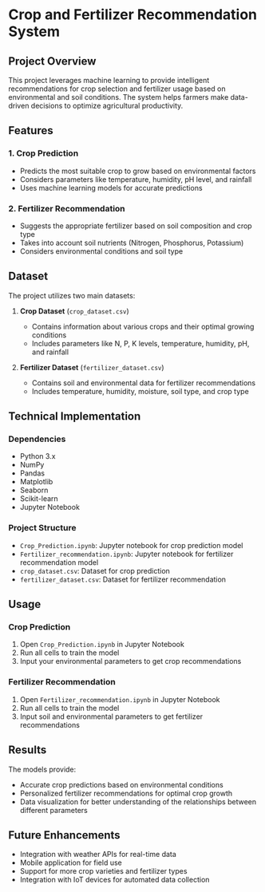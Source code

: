 # Crop and Fertilizer Recommendation System

## Project Overview
This project leverages machine learning to provide intelligent recommendations for crop selection and fertilizer usage based on environmental and soil conditions. The system helps farmers make data-driven decisions to optimize agricultural productivity.

## Features

### 1. Crop Prediction
- Predicts the most suitable crop to grow based on environmental factors
- Considers parameters like temperature, humidity, pH level, and rainfall
- Uses machine learning models for accurate predictions

### 2. Fertilizer Recommendation
- Suggests the appropriate fertilizer based on soil composition and crop type
- Takes into account soil nutrients (Nitrogen, Phosphorus, Potassium)
- Considers environmental conditions and soil type

## Dataset

The project utilizes two main datasets:

1. **Crop Dataset** (`crop_dataset.csv`)
   - Contains information about various crops and their optimal growing conditions
   - Includes parameters like N, P, K levels, temperature, humidity, pH, and rainfall

2. **Fertilizer Dataset** (`fertilizer_dataset.csv`)
   - Contains soil and environmental data for fertilizer recommendations
   - Includes temperature, humidity, moisture, soil type, and crop type

## Technical Implementation

### Dependencies
- Python 3.x
- NumPy
- Pandas
- Matplotlib
- Seaborn
- Scikit-learn
- Jupyter Notebook

### Project Structure
- `Crop_Prediction.ipynb`: Jupyter notebook for crop prediction model
- `Fertilizer_recommendation.ipynb`: Jupyter notebook for fertilizer recommendation model
- `crop_dataset.csv`: Dataset for crop prediction
- `fertilizer_dataset.csv`: Dataset for fertilizer recommendation

## Usage

### Crop Prediction
1. Open `Crop_Prediction.ipynb` in Jupyter Notebook
2. Run all cells to train the model
3. Input your environmental parameters to get crop recommendations

### Fertilizer Recommendation
1. Open `Fertilizer_recommendation.ipynb` in Jupyter Notebook
2. Run all cells to train the model
3. Input soil and environmental parameters to get fertilizer recommendations

## Results

The models provide:
- Accurate crop predictions based on environmental conditions
- Personalized fertilizer recommendations for optimal crop growth
- Data visualization for better understanding of the relationships between different parameters

## Future Enhancements

- Integration with weather APIs for real-time data
- Mobile application for field use
- Support for more crop varieties and fertilizer types
- Integration with IoT devices for automated data collection

